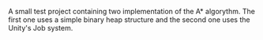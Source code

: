 A small test project containing two implementation of the A* algorythm. The first one uses a simple binary heap structure and the second one uses the Unity's Job system.
